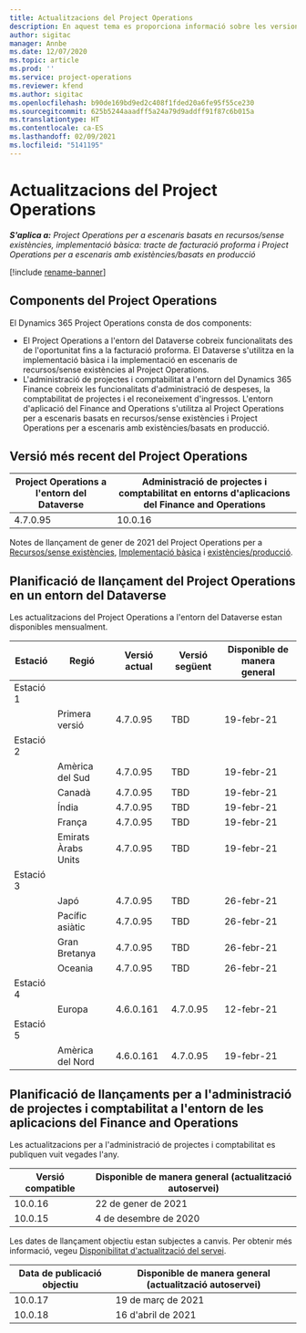```yaml
---
title: Actualitzacions del Project Operations
description: En aquest tema es proporciona informació sobre les versions publicades del Dynamics 365 Project Operations.
author: sigitac
manager: Annbe
ms.date: 12/07/2020
ms.topic: article
ms.prod: ''
ms.service: project-operations
ms.reviewer: kfend
ms.author: sigitac
ms.openlocfilehash: b90de169bd9ed2c408f1fded20a6fe95f55ce230
ms.sourcegitcommit: 625b5244aaadff5a24a79d9addff91f87c6b015a
ms.translationtype: HT
ms.contentlocale: ca-ES
ms.lasthandoff: 02/09/2021
ms.locfileid: "5141195"
---
```

# <a name="project-operations-updates"></a>Actualitzacions del Project Operations

_**S'aplica a:** Project Operations per a escenaris basats en recursos/sense existències, implementació bàsica: tracte de facturació proforma i Project Operations per a escenaris amb existències/basats en producció_

[!include [rename-banner](~/includes/cc-data-platform-banner.md)]

## <a name="project-operations-components"></a>Components del Project Operations

El Dynamics 365 Project Operations consta de dos components:

- El Project Operations a l'entorn del Dataverse cobreix funcionalitats des de l'oportunitat fins a la facturació proforma. El Dataverse s'utilitza en la implementació bàsica i la implementació en escenaris de recursos/sense existències al Project Operations.
- L'administració de projectes i comptabilitat a l'entorn del Dynamics 365 Finance cobreix les funcionalitats d'administració de despeses, la comptabilitat de projectes i el reconeixement d'ingressos. L'entorn d'aplicació del Finance and Operations s'utilitza al Project Operations per a escenaris basats en recursos/sense existències i Project Operations per a escenaris amb existències/basats en producció.

## <a name="project-operations-latest-version"></a>Versió més recent del Project Operations

| Project Operations a l'entorn del Dataverse | Administració de projectes i comptabilitat en entorns d'aplicacions del Finance and Operations |
| --- | --- |
| 4.7.0.95 | 10.0.16 |

Notes de llançament de gener de 2021 del Project Operations per a [Recursos/sense existències](whats-new-feb-2021-resource-based.md), [Implementació bàsica](../pro/whats-new/whats-new-feb-2021-lite.md) i [existències/producció](../prod-pma/whats-new/whats-new-jan-2021-stocked.md).

## <a name="release-schedule-for-project-operations-on-dataverse-environment"></a>Planificació de llançament del Project Operations en un entorn del Dataverse

Les actualitzacions del Project Operations a l'entorn del Dataverse estan disponibles mensualment. 

| Estació   | Regió        | Versió actual | Versió següent | Disponible de manera general |
|-----------|---------------|-----------------|--------------|---------------------|
| Estació 1 |   &nbsp;      |    &nbsp;       | &nbsp;       |      &nbsp;         |
|   &nbsp;  | Primera versió |  4.7.0.95       | TBD     | 19-febr-21           |
| Estació 2 |   &nbsp;      |    &nbsp;       | &nbsp;       |      &nbsp;         |
|   &nbsp;  | Amèrica del Sud |  4.7.0.95       | TBD     | 19-febr-21           |
|    &nbsp; | Canadà        |  4.7.0.95       | TBD     | 19-febr-21           |
|   &nbsp;  | Índia         |  4.7.0.95       | TBD     | 19-febr-21           |
|   &nbsp;  | França         |  4.7.0.95       | TBD     | 19-febr-21           |
|   &nbsp;  | Emirats Àrabs Units         |  4.7.0.95       | TBD     | 19-febr-21           |
| Estació 3  |      &nbsp;   |     &nbsp;      |     &nbsp;   |      &nbsp;         |
|   &nbsp;  | Japó         |  4.7.0.95       | TBD     | 26-febr-21           |
|   &nbsp;  | Pacífic asiàtic  |  4.7.0.95       | TBD     | 26-febr-21           |
|   &nbsp;  | Gran Bretanya |  4.7.0.95       | TBD     | 26-febr-21           |
|   &nbsp;  | Oceania       |  4.7.0.95       | TBD     | 26-febr-21           |
| Estació 4 |     &nbsp;    |     &nbsp;      |     &nbsp;   |      &nbsp;         |
|   &nbsp;  | Europa        |  4.6.0.161       | 4.7.0.95     | 12-febr-21           |
| Estació 5 |     &nbsp;    |     &nbsp;      |     &nbsp;   |      &nbsp;         |
|   &nbsp;  | Amèrica del Nord |  4.6.0.161       | 4.7.0.95     | 19-febr-21           |

## <a name="release-schedule-for-project-management-and-accounting-in-the-finance-and-operations-apps-environment"></a>Planificació de llançaments per a l'administració de projectes i comptabilitat a l'entorn de les aplicacions del Finance and Operations

Les actualitzacions per a l'administració de projectes i comptabilitat es publiquen vuit vegades l'any.

| Versió compatible | Disponible de manera general (actualització autoservei) |
| --- | --- |
| 10.0.16 | 22 de gener de 2021 |
| 10.0.15 | 4 de desembre de 2020 |


Les dates de llançament objectiu estan subjectes a canvis. Per obtenir més informació, vegeu [Disponibilitat d'actualització del servei](https://docs.microsoft.com/dynamics365/fin-ops-core/fin-ops/get-started/public-preview-releases?toc=/dynamics365/finance/toc.json).

| Data de publicació objectiu | Disponible de manera general (actualització autoservei) |
| --- | --- |
| 10.0.17 | 19 de març de 2021 |
| 10.0.18 | 16 d'abril de 2021 |
